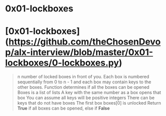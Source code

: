 # 0x01-lockboxes
# [0x01-lockboxes] (https://github.com/theChosenDevop/alx-interview/blob/master/0x01-lockboxes/0-lockboxes.py)
>  n number of locked boxes in front of you. Each box is numbered sequentially from 0 to n - 1 and each box may contain keys to the other boxes.
> Function determines if all the boxes can be opened
> Boxes is a list of lists
> A key with the same number as a box opens that box
> You can assume all keys will be positive integers
There can be keys that do not have boxes
> The first box boxes[0] is unlocked
> Return **True** if all boxes can be opened, else if **False**
